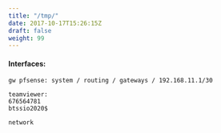 ```yaml
---
title: "/tmp/"
date: 2017-10-17T15:26:15Z
draft: false
weight: 99
---
```


#### Interfaces:


```
gw pfsense: system / routing / gateways / 192.168.11.1/30

teamviewer:
676564781
btssio2020$

network
```
